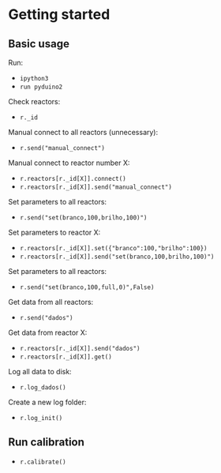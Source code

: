# Getting started
## Basic usage

Run:
- `ipython3`
- `run pyduino2`

Check reactors:
- `r._id`

Manual connect to all reactors (unnecessary):
- `r.send("manual_connect")`

Manual connect to reactor number X:
- `r.reactors[r._id[X]].connect()`
- `r.reactors[r._id[X]].send("manual_connect")`

Set parameters to all reactors:
- `r.send("set(branco,100,brilho,100)")`

Set parameters to reactor X:
- `r.reactors[r._id[X]].set({"branco":100,"brilho":100})`
- `r.reactors[r._id[X]].send("set(branco,100,brilho,100)")`

Set parameters to all reactors:
- `r.send("set(branco,100,full,0)",False)`

Get data from all reactors:
- `r.send("dados")`

Get data from reactor X:
- `r.reactors[r._id[X]].send("dados")`
- `r.reactors[r._id[X]].get()`

Log all data to disk:
- `r.log_dados()`

Create a new log folder:
- `r.log_init()`

## Run calibration

- `r.calibrate()`
